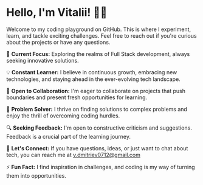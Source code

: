 # Hello, I'm Vitalii! 👋🏻

Welcome to my coding playground on GitHub. This is where I experiment, learn, and tackle exciting challenges. Feel free to reach out if you're curious about the projects or have any questions.

🚀 **Current Focus:** Exploring the realms of Full Stack development, always seeking innovative solutions.

💡 **Constant Learner:** I believe in continuous growth, embracing new technologies, and staying ahead in the ever-evolving tech landscape.

🤝 **Open to Collaboration:** I'm eager to collaborate on projects that push boundaries and present fresh opportunities for learning.

🎯 **Problem Solver:** I thrive on finding solutions to complex problems and enjoy the thrill of overcoming coding hurdles.

🔍 **Seeking Feedback:** I'm open to constructive criticism and suggestions. Feedback is a crucial part of the learning journey.

💬 **Let's Connect:** If you have questions, ideas, or just want to chat about tech, you can reach me at v.dmitriev0712@gmail.com

⚡ **Fun Fact:** I find inspiration in challenges, and coding is my way of turning them into opportunities.
